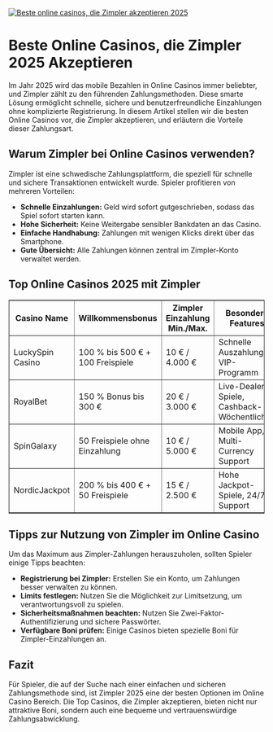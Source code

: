[![Beste online casinos, die Zimpler akzeptieren 2025](https://123-caf.pages.dev/gitsignup.png)](https://vrmoo.ru/Bt82HjjY)

<h1>Beste Online Casinos, die Zimpler 2025 Akzeptieren</h1> <p>Im Jahr 2025 wird das mobile Bezahlen in Online Casinos immer beliebter, und Zimpler zählt zu den führenden Zahlungsmethoden. Diese smarte Lösung ermöglicht schnelle, sichere und benutzerfreundliche Einzahlungen ohne komplizierte Registrierung. In diesem Artikel stellen wir die besten Online Casinos vor, die Zimpler akzeptieren, und erläutern die Vorteile dieser Zahlungsart.</p>  <h2>Warum Zimpler bei Online Casinos verwenden?</h2> <p>Zimpler ist eine schwedische Zahlungsplattform, die speziell für schnelle und sichere Transaktionen entwickelt wurde. Spieler profitieren von mehreren Vorteilen:</p> <ul>   <li><strong>Schnelle Einzahlungen:</strong> Geld wird sofort gutgeschrieben, sodass das Spiel sofort starten kann.</li>   <li><strong>Hohe Sicherheit:</strong> Keine Weitergabe sensibler Bankdaten an das Casino.</li>   <li><strong>Einfache Handhabung:</strong> Zahlungen mit wenigen Klicks direkt über das Smartphone.</li>   <li><strong>Gute Übersicht:</strong> Alle Zahlungen können zentral im Zimpler-Konto verwaltet werden.</li> </ul>  <h2>Top Online Casinos 2025 mit Zimpler</h2> <table border="1" cellpadding="8" cellspacing="0">   <thead>     <tr>       <th>Casino Name</th>       <th>Willkommensbonus</th>       <th>Zimpler Einzahlung Min./Max.</th>       <th>Besondere Features</th>     </tr>   </thead>   <tbody>     <tr>       <td>LuckySpin Casino</td>       <td>100 % bis 500 € + 100 Freispiele</td>       <td>10 € / 4.000 €</td>       <td>Schnelle Auszahlungen, VIP-Programm</td>     </tr>     <tr>       <td>RoyalBet</td>       <td>150 % Bonus bis 300 €</td>       <td>20 € / 3.000 €</td>       <td>Live-Dealer-Spiele, Cashback-Wöchentlich</td>     </tr>     <tr>       <td>SpinGalaxy</td>       <td>50 Freispiele ohne Einzahlung</td>       <td>10 € / 5.000 €</td>       <td>Mobile App, Multi-Currency Support</td>     </tr>     <tr>       <td>NordicJackpot</td>       <td>200 % bis 400 € + 50 Freispiele</td>       <td>15 € / 2.500 €</td>       <td>Hohe Jackpot-Spiele, 24/7 Support</td>     </tr>   </tbody> </table>  <h2>Tipps zur Nutzung von Zimpler im Online Casino</h2> <p>Um das Maximum aus Zimpler-Zahlungen herauszuholen, sollten Spieler einige Tipps beachten:</p> <ul>   <li><strong>Registrierung bei Zimpler:</strong> Erstellen Sie ein Konto, um Zahlungen besser verwalten zu können.</li>   <li><strong>Limits festlegen:</strong> Nutzen Sie die Möglichkeit zur Limitsetzung, um verantwortungsvoll zu spielen.</li>   <li><strong>Sicherheitsmaßnahmen beachten:</strong> Nutzen Sie Zwei-Faktor-Authentifizierung und sichere Passwörter.</li>   <li><strong>Verfügbare Boni prüfen:</strong> Einige Casinos bieten spezielle Boni für Zimpler-Einzahlungen an.</li> </ul>  <h2>Fazit</h2> <p>Für Spieler, die auf der Suche nach einer einfachen und sicheren Zahlungsmethode sind, ist Zimpler 2025 eine der besten Optionen im Online Casino Bereich. Die Top Casinos, die Zimpler akzeptieren, bieten nicht nur attraktive Boni, sondern auch eine bequeme und vertrauenswürdige Zahlungsabwicklung.</p>